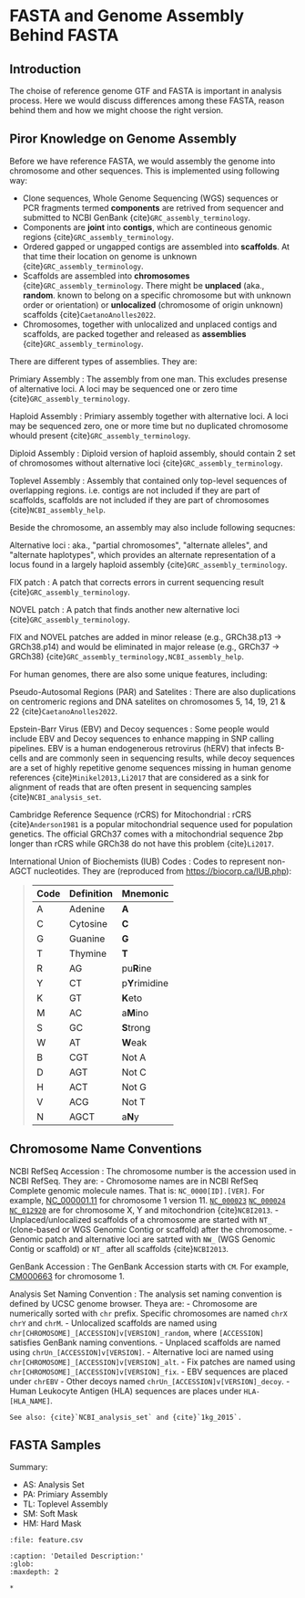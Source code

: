 # FASTA and Genome Assembly Behind FASTA

## Introduction

The choise of reference genome GTF and FASTA is important in analysis process. Here we would discuss differences among these FASTA, reason behind them and how we might choose the right version.

## Piror Knowledge on Genome Assembly

Before we have reference FASTA, we would assembly the genome into chromosome and other sequences. This is implemented using following way:

- Clone sequences, Whole Genome Sequencing (WGS) sequences or PCR fragments termed **components** are retrived from sequencer and submitted to NCBI GenBank {cite}`GRC_assembly_terminology`.
- Components are **joint** into **contigs**, which are contineous genomic regions {cite}`GRC_assembly_terminology`.
- Ordered gapped or ungapped contigs are assembled into **scaffolds**. At that time their location on genome is unknown {cite}`GRC_assembly_terminology`.
- Scaffolds are assembled into **chromosomes** {cite}`GRC_assembly_terminology`. There might be **unplaced** (aka., **random**. known to belong on a specific chromosome but with unknown order or orientation) or **unlocalized** (chromosome of origin unknown) scaffolds {cite}`CaetanoAnolles2022`.
- Chromosomes, together with unlocalized and unplaced contigs and scaffolds, are packed together and released as **assemblies** {cite}`GRC_assembly_terminology`.

There are different types of assemblies. They are:

Primiary Assembly
: The assembly from one man. This excludes presense of alternative loci. A loci may be sequenced one or zero time {cite}`GRC_assembly_terminology`.

Haploid Assembly
: Primiary assembly together with alternative loci. A loci may be sequenced zero, one or more time but no duplicated chromosome whould present {cite}`GRC_assembly_terminology`.

Diploid Assembly
: Diploid version of haploid assembly, should contain 2 set of chromosomes without alternative loci {cite}`GRC_assembly_terminology`.

Toplevel Assembly
: Assembly that contained only top-level sequences of overlapping regions. i.e. contigs are not included if they are part of scaffolds, scaffolds are not included if they are part of chromosomes {cite}`NCBI_assembly_help`.

Beside the chromosome, an assembly may also include following sequcnes:

Alternative loci
: aka., "partial chromosomes", "alternate alleles", and "alternate haplotypes", which provides an alternate representation of a locus found in a largely haploid assembly {cite}`GRC_assembly_terminology`.

FIX patch
: A patch that corrects errors in current sequencing result {cite}`GRC_assembly_terminology`.

NOVEL patch
: A patch that finds another new alternative loci {cite}`GRC_assembly_terminology`.

FIX and NOVEL patches are added in minor release (e.g., GRCh38.p13 -> GRCh38.p14) and would be eliminated in major release (e.g., GRCh37 -> GRCh38)  {cite}`GRC_assembly_terminology,NCBI_assembly_help`.

For human genomes, there are also some unique features, including:

Pseudo-Autosomal Regions (PAR) and Satelites
: There are also duplications on centromeric regions and DNA satelites on chromosomes 5, 14, 19, 21 \& 22 {cite}`CaetanoAnolles2022`.

Epstein-Barr Virus (EBV) and Decoy sequences
: Some people would include EBV and Decoy sequences to enhance mapping in SNP calling pipelines. EBV is a human endogenerous retrovirus (hERV) that infects B-cells and are commonly seen in sequencing results, while decoy sequences are a set of highly repetitive genome sequences missing in human genome references {cite}`Minikel2013,Li2017` that are considered as a sink for alignment of reads that are often present in sequencing samples {cite}`NCBI_analysis_set`.

Cambridge Reference Sequence (rCRS) for Mitochondrial
: rCRS {cite}`Anderson1981` is a popular mitochondrial sequence used for population genetics. The official GRCh37 comes with a mitochondrial sequence 2bp longer than rCRS while GRCh38 do not have this problem {cite}`Li2017`.

International Union of Biochemists (IUB) Codes
: Codes to represent non-AGCT nucleotides. They are (reproduced from <https://biocorp.ca/IUB.php>):

> | Code | Definition | Mnemonic       |
> | ---- | ---------- | -------------- |
> | A    | Adenine    | **A**          |
> | C    | Cytosine   | **C**          |
> | G    | Guanine    | **G**          |
> | T    | Thymine    | **T**          |
> | R    | AG         | pu**R**ine     |
> | Y    | CT         | p**Y**rimidine |
> | K    | GT         | **K**eto       |
> | M    | AC         | a**M**ino      |
> | S    | GC         | **S**trong     |
> | W    | AT         | **W**eak       |
> | B    | CGT        | Not A          |
> | D    | AGT        | Not C          |
> | H    | ACT        | Not G          |
> | V    | ACG        | Not T          |
> | N    | AGCT       | a**N**y        |

## Chromosome Name Conventions

NCBI RefSeq Accession
: The chromosome number is the accession used in NCBI RefSeq. They are:
    - Chromosome names are in NCBI RefSeq Complete genomic molecule names. That is: `NC_0000[ID].[VER]`. For example, [NC_000001.11](https://www.ncbi.nlm.nih.gov/nuccore/NC_000001.11) for chromosome 1 version 11. [`NC_000023`](https://www.ncbi.nlm.nih.gov/nuccore/NC_000023) [`NC_000024`](https://www.ncbi.nlm.nih.gov/nuccore/NC_000024) [`NC_012920`](https://www.ncbi.nlm.nih.gov/nuccore/NC_012920) are for chromosome X, Y and mitochondrion {cite}`NCBI2013`.
    - Unplaced/unlocalized scaffolds of a chromosome are started with `NT_` (clone-based or WGS Genomic Contig or scaffold) after the chromosome.
    - Genomic patch and alternative loci are satrted with `NW_` (WGS Genomic Contig or scaffold) or `NT_` after all scaffolds {cite}`NCBI2013`.

GenBank Accession
: The GenBank Accession starts with `CM`. For example, [CM000663](https://www.ncbi.nlm.nih.gov/nuccore/CM000663) for chromosome 1.

Analysis Set Naming Convention
: The analysis set naming convention is defined by UCSC genome browser. Theya are:
    - Chromosome are numerically sorted with `chr` prefix. Specific chromosomes are named `chrX` `chrY` and `chrM`.
    - Unlocalized scaffolds are named using `chr[CHROMOSOME]_[ACCESSION]v[VERSION]_random`, where `[ACCESSION]` satisfies GenBank naming conventions.
    - Unplaced scaffolds are named using `chrUn_[ACCESSION]v[VERSION]`.
    - Alternative loci are named using `chr[CHROMOSOME]_[ACCESSION]v[VERSION]_alt`.
    - Fix patches are named using `chr[CHROMOSOME]_[ACCESSION]v[VERSION]_fix`.
    - EBV sequences are placed under `chrEBV`
    - Other decoys named `chrUn_[ACCESSION]v[VERSION]_decoy`.
    - Human Leukocyte Antigen (HLA) sequences are places under `HLA-[HLA_NAME]`.

    See also: {cite}`NCBI_analysis_set` and {cite}`1kg_2015`.

## FASTA Samples

Summary:

- AS: Analysis Set
- PA: Primiary Assembly
- TL: Toplevel Assembly
- SM: Soft Mask
- HM: Hard Mask

```{csv-table}
:file: feature.csv
```

```{toctree}
:caption: 'Detailed Description:'
:glob:
:maxdepth: 2

*
```
